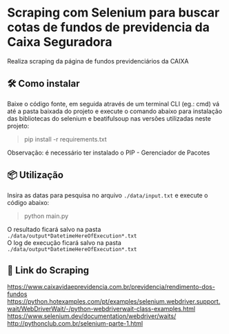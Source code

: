 # Scraping com Selenium para buscar cotas de fundos de previdencia da Caixa Seguradora

Realiza scraping da página de fundos previdenciários da CAIXA

## 🛠️ Como instalar

Baixe o código fonte, em seguida através de um terminal CLI (eg.: cmd) vá até a pasta baixada do projeto e execute o comando abaixo para instalação das bibliotecas do selenium e beatifulsoup nas versões utilizadas neste projeto:

>   pip install -r requirements.txt

Observação: é necessário ter instalado o PIP - Gerenciador de Pacotes

## 📦 Utilização

Insira as datas para pesquisa no arquivo `./data/input.txt` e execute o código abaixo:

>   python main.py

O resultado ficará salvo na pasta \
`./data/output*DatetimeHereOfExecution*.txt`\
O log de execução ficará salvo na pasta \
`./data/output*DatetimeHereOfExecution*.txt`

## 🔗 Link do Scraping

<https://www.caixavidaeprevidencia.com.br/previdencia/rendimento-dos-fundos>
<https://python.hotexamples.com/pt/examples/selenium.webdriver.support.wait/WebDriverWait/-/python-webdriverwait-class-examples.html>
<https://www.selenium.dev/documentation/webdriver/waits/>
<http://pythonclub.com.br/selenium-parte-1.html>